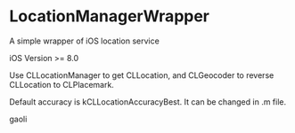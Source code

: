 # LocationManagerWrapper
A simple wrapper of iOS location service

iOS Version >= 8.0

Use CLLocationManager to get CLLocation, and CLGeocoder to reverse CLLocation to CLPlacemark.

Default accuracy is kCLLocationAccuracyBest. It can be changed in .m file.

gaoli
